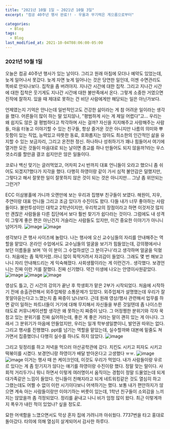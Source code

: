 ```yaml
---
title: "2021년 10월 1일 ~ 2021년 10월 3일" 
excerpt: "컴공 40주년 행사 완료!! - 우울과 무기력은 게으름으로부터"

categories:
  - Blog
tags:
  - Blog
last_modified_at: 2021-10-04T08:06:00-05:00
---
```

### 2021년 10월 1일
오늘은 컴공 40주년 행사가 있는 날이다. 그리고 원래 아침에 모더나 예약도 있었는데, 늦게 일어나서 못갔다. 늦게 자면 늦게 일어나는 것은 당연한 일인데, 이젠 수면관리도 똑바로 안되나보다.
집착을 좀 버려야지. 지나간 시간에 대한 집착. 그리고 지나간 시간에 대한 집착은 웃기게도 지나간 시간에 대한 불만족에서 온다. 그렇게 소중한 거였으면 진작에 잘하지. 
있을 때 제대로 못하는 건 비단 사람에게만 해당되는 일은 아닌가보다.

언제였는지 기억은 안나는데 일반적인고도 건강한 삶이라는 게 참 어려운 일이라는 생각을 했다. 어른들이 많이 하는 말 있지않나, "평범하게 사는 게 제일 어렵다"고...
우리는 왜 쉽지도 않은 걸 평범하다고 착각하며 사는 걸까? 자신을 지지해주고 사랑해주는 사람들, 마음 터놓고 이야기할 수 있는 친구들, 항상 즐거운 것은 아니지만 나름의 의미와 뿌듯함이 있는 직업, 능력있고 따뜻한 동료, 
호화롭지는 않아도 최소한의 인간적인 삶을 유지할 수 있는 보금자리, 그리고 온전한 정신. 하나하나 성취하기가 꽤나 힘들어서 여기에 열거한 모든 것들이 마음대로 되는 날이면 종교를 하나 만들어도 되지 않을까?라는 우스갯소리를 할만큼
결코 쉽지만은 않은 일들이다.

코로나 백신 맞기는 글러먹었고, 어차피 2시 반까지 대표 언니들이 오라고 했으니 좀 쉬어도 되겠지?했다가 지각을 했다. 다행히 하영이랑 같이 가서 심적 불안감은 덜했지만, 
그렇다고 해서 잘못한 일이 잘못하지 않은 것이 되는 것은 아니지만... 그냥 좀 위안되는 그런거?

ECC 이삼봉홀에 가니까 오랜만에 보는 우리과 집행부 친구들이 보였다. 해원이, 지우, 주연이랑 대표 언니들 그리고 조금 있다가 수진이도 왔다. 다들 내가 너무 좋아하는 사람들이다.
불만투성이인 대학교 2학년이지만, 우리학교의 장점이라고 하면 이것저것 많지만 괜찮은 사람들을 다른 집단에서 보다 훨씬 찾기가 쉽다라는 것이다.
그럼에도 내 성격이 그렇게 좋은 편은 아닌건지 거슬리는 사람들도 있지만, 이건 중요한 이야기가 아니니 넘어가자.
![image](https://user-images.githubusercontent.com/69496570/135762659-614b0085-6c29-48b6-8cde-b12ae001c0fb.png)
![image](https://user-images.githubusercontent.com/69496570/135762726-3d659df1-b51f-4639-962a-ba576a3fbb7d.png)

생각보다 큰 행사 사이즈에 놀랐다. 나는 행사에 오신 교수님들의 자리를 안내해주는 역할을 맡았다. 온라인 수업에서도 교수님들의 얼굴을 보기가 힘들었는데, 
강의평에서나 보던 이름들을 보며 '아 이 분이 그 수업하셨던 그 분이구나'라고 생각하며 얼굴을 익혔다. 처음에는 좀 뚝딱거렸..아니 많이 뚝딱거려서 자괴감이 들었다. 
그래도 몇 번 해보고나니 자리 안내해드리는 게 익숙해졌다. 사회생활이라는 게 이런건가.. 생각했다. 보경언니는 진짜 이런 거를 잘했다. 진짜 신기했다. 약간 미생에 나오는 안영이사원같았다.
![image](https://user-images.githubusercontent.com/69496570/135762743-5455c550-1350-40f5-af07-31ca1a7abb4f.png)
![image](https://user-images.githubusercontent.com/69496570/135762766-29b7d606-3c93-40b5-8b0a-522967218ae4.png)
![image](https://user-images.githubusercontent.com/69496570/135762789-a1205566-98b8-400e-b5eb-36d50c067b69.png)


영상도 틀고, 긴 시간의 강의가 끝난 후 학생회가 맡은 2부가 시작되었다. 처음에 시작하기 전에 송출관련해서 외주업체랑 소통문제가 있었다. 외주업체가 설명했는데 우리가 잘 못알아듣는다고 느꼈는지 좀 짜증이 났나보다.
근데 원래 영상/행사 관련해서 업무를 하면 같이 일하는 파트너들이 거기에 대해 무지해서 자신들을 부른 것일텐데 좀 나이스한 태도로 커뮤니케이션할 생각은 왜 못하는지 짜증이 났다.
그 어정쩡한 분위기와 각자 꾹 참고 있는 분위기를 진짜 싫어하는데, 좋은 게 좋은 거라는 말이 괜히 있는 게 아니다. 그래서 그 분위기가 마음에 안들었지만, 우리는 일개 학부생일뿐이니, 발언권 따위는 없다.
그리고 행사를 진행했다. ppt를 넘기는 역할을 맡았는데, 실수할까봐 대본에 밑줄도 쳐가면서 집중했더니 다행히 실수를 하나도 하지 않았다. 
![image](https://user-images.githubusercontent.com/69496570/135762855-14933a2b-204e-4b96-a1c1-ef83559e82bc.png)

그리고 뒷정리를 하고 저녁을 먹으러 아산공학관에 갔다. 치킨도 시키고 피자도 시키고 떡볶이를 시켰다. 보경언니랑 하영이가 배달 받아온다고 고생했다 ㅠㅠ.
![image](https://user-images.githubusercontent.com/69496570/135762614-eb8eb573-a7db-48cc-b3f1-4bb7e37f1b74.png)
![image](https://user-images.githubusercontent.com/69496570/135762687-ed2e6add-897a-4847-861e-49cc54c8f0f1.png)
이거는 행사 때 쓴 케이크인데, 이것도 우리가 먹었다.
내가 사람들이랑 우르르 있다는 게 좀 믿기지가 않다는 얘기를 하영이랑 수진이랑 했다. 정말 맞는 말이다. 사회적 거리두기니 뭐니 하면서 이렇게 여러명이서 움직이는 경험이 정말 드물었는데 되게 대가족같은 느낌이 들었다.
언니들이 친해지라고 되게 네트워킹같은 것도 열심히 하고 그랬는데도 어쩔 수 없이 이런 시기이다보니 어색하기는 했다.
보통 내가 편안하지가 않으면 계속 아는 사람들이랑만 이야기하는 버릇이 있는데, 1학년 친구들이 소외감을 느끼지는 않았을까 좀 걱정되었다.
정리를 끝내고 나니 비가 엄청 많이 왔다. 최근 이렇게까지 폭우가 내린 적이 있었나? 싶을 정도로.

묘한 어색함을 느꼈으면서도 막상 혼자 집에 가려니까 아쉬웠다.
7737번을 타고 홍대로 돌아갔다.
타의에 의해 열심히 살게되어서 감사한 하루다.



